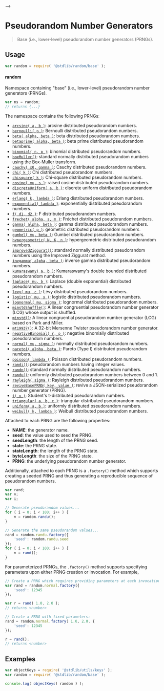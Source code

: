     

-->

# Pseudorandom Number Generators

> Base (i.e., lower-level) pseudorandom number generators (PRNGs).

<section class="usage">

## Usage

```javascript
var random = require( '@stdlib/random/base' );
```

#### random

Namespace containing "base" (i.e., lower-level) pseudorandom number generators (PRNGs).

```javascript
var ns = random;
// returns {...}
```

The namespace contains the following PRNGs:

<!-- <toc pattern="*"> -->

<div class="namespace-toc">

-   <span class="signature">[`arcsine( a, b )`][@stdlib/random/base/arcsine]</span><span class="delimiter">: </span><span class="description">arcsine distributed pseudorandom numbers.</span>
-   <span class="signature">[`bernoulli( p )`][@stdlib/random/base/bernoulli]</span><span class="delimiter">: </span><span class="description">Bernoulli distributed pseudorandom numbers.</span>
-   <span class="signature">[`beta( alpha, beta )`][@stdlib/random/base/beta]</span><span class="delimiter">: </span><span class="description">beta distributed pseudorandom numbers.</span>
-   <span class="signature">[`betaprime( alpha, beta )`][@stdlib/random/base/betaprime]</span><span class="delimiter">: </span><span class="description">beta prime distributed pseudorandom numbers.</span>
-   <span class="signature">[`binomial( n, p )`][@stdlib/random/base/binomial]</span><span class="delimiter">: </span><span class="description">binomial distributed pseudorandom numbers.</span>
-   <span class="signature">[`boxMuller()`][@stdlib/random/base/box-muller]</span><span class="delimiter">: </span><span class="description">standard normally distributed pseudorandom numbers using the Box-Muller transform.</span>
-   <span class="signature">[`cauchy( x0, gamma )`][@stdlib/random/base/cauchy]</span><span class="delimiter">: </span><span class="description">Cauchy distributed pseudorandom numbers.</span>
-   <span class="signature">[`chi( k )`][@stdlib/random/base/chi]</span><span class="delimiter">: </span><span class="description">Chi distributed pseudorandom numbers.</span>
-   <span class="signature">[`chisquare( k )`][@stdlib/random/base/chisquare]</span><span class="delimiter">: </span><span class="description">Chi-square distributed pseudorandom numbers.</span>
-   <span class="signature">[`cosine( mu, s )`][@stdlib/random/base/cosine]</span><span class="delimiter">: </span><span class="description">raised cosine distributed pseudorandom numbers.</span>
-   <span class="signature">[`discreteUniform( a, b )`][@stdlib/random/base/discrete-uniform]</span><span class="delimiter">: </span><span class="description">discrete uniform distributed pseudorandom numbers.</span>
-   <span class="signature">[`erlang( k, lambda )`][@stdlib/random/base/erlang]</span><span class="delimiter">: </span><span class="description">Erlang distributed pseudorandom numbers.</span>
-   <span class="signature">[`exponential( lambda )`][@stdlib/random/base/exponential]</span><span class="delimiter">: </span><span class="description">exponentially distributed pseudorandom numbers.</span>
-   <span class="signature">[`f( d1, d2 )`][@stdlib/random/base/f]</span><span class="delimiter">: </span><span class="description">F distributed pseudorandom numbers.</span>
-   <span class="signature">[`frechet( alpha, s, m )`][@stdlib/random/base/frechet]</span><span class="delimiter">: </span><span class="description">Fréchet distributed pseudorandom numbers.</span>
-   <span class="signature">[`gamma( alpha, beta )`][@stdlib/random/base/gamma]</span><span class="delimiter">: </span><span class="description">gamma distributed pseudorandom numbers.</span>
-   <span class="signature">[`geometric( p )`][@stdlib/random/base/geometric]</span><span class="delimiter">: </span><span class="description">geometric distributed pseudorandom numbers.</span>
-   <span class="signature">[`gumbel( mu, beta )`][@stdlib/random/base/gumbel]</span><span class="delimiter">: </span><span class="description">Gumbel distributed pseudorandom numbers.</span>
-   <span class="signature">[`hypergeometric( N, K, n )`][@stdlib/random/base/hypergeometric]</span><span class="delimiter">: </span><span class="description">hypergeometric distributed pseudorandom numbers.</span>
-   <span class="signature">[`improvedZiggurat()`][@stdlib/random/base/improved-ziggurat]</span><span class="delimiter">: </span><span class="description">standard normally distributed pseudorandom numbers using the Improved Ziggurat method.</span>
-   <span class="signature">[`invgamma( alpha, beta )`][@stdlib/random/base/invgamma]</span><span class="delimiter">: </span><span class="description">inverse gamma distributed pseudorandom numbers.</span>
-   <span class="signature">[`kumaraswamy( a, b )`][@stdlib/random/base/kumaraswamy]</span><span class="delimiter">: </span><span class="description">Kumaraswamy's double bounded distributed pseudorandom numbers.</span>
-   <span class="signature">[`laplace( mu, b )`][@stdlib/random/base/laplace]</span><span class="delimiter">: </span><span class="description">Laplace (double exponential) distributed pseudorandom numbers.</span>
-   <span class="signature">[`levy( mu, c )`][@stdlib/random/base/levy]</span><span class="delimiter">: </span><span class="description">Lévy distributed pseudorandom numbers.</span>
-   <span class="signature">[`logistic( mu, s )`][@stdlib/random/base/logistic]</span><span class="delimiter">: </span><span class="description">logistic distributed pseudorandom numbers.</span>
-   <span class="signature">[`lognormal( mu, sigma )`][@stdlib/random/base/lognormal]</span><span class="delimiter">: </span><span class="description">lognormal distributed pseudorandom numbers.</span>
-   <span class="signature">[`minstdShuffle()`][@stdlib/random/base/minstd-shuffle]</span><span class="delimiter">: </span><span class="description">A linear congruential pseudorandom number generator (LCG) whose output is shuffled.</span>
-   <span class="signature">[`minstd()`][@stdlib/random/base/minstd]</span><span class="delimiter">: </span><span class="description">A linear congruential pseudorandom number generator (LCG) based on Park and Miller.</span>
-   <span class="signature">[`mt19937()`][@stdlib/random/base/mt19937]</span><span class="delimiter">: </span><span class="description">A 32-bit Mersenne Twister pseudorandom number generator.</span>
-   <span class="signature">[`negativeBinomial( r, p )`][@stdlib/random/base/negative-binomial]</span><span class="delimiter">: </span><span class="description">negative binomially distributed pseudorandom numbers.</span>
-   <span class="signature">[`normal( mu, sigma )`][@stdlib/random/base/normal]</span><span class="delimiter">: </span><span class="description">normally distributed pseudorandom numbers.</span>
-   <span class="signature">[`pareto1( alpha, beta )`][@stdlib/random/base/pareto-type1]</span><span class="delimiter">: </span><span class="description">Pareto (Type I) distributed pseudorandom numbers.</span>
-   <span class="signature">[`poisson( lambda )`][@stdlib/random/base/poisson]</span><span class="delimiter">: </span><span class="description">Poisson distributed pseudorandom numbers.</span>
-   <span class="signature">[`randi()`][@stdlib/random/base/randi]</span><span class="delimiter">: </span><span class="description">pseudorandom numbers having integer values.</span>
-   <span class="signature">[`randn()`][@stdlib/random/base/randn]</span><span class="delimiter">: </span><span class="description">standard normally distributed pseudorandom numbers.</span>
-   <span class="signature">[`randu()`][@stdlib/random/base/randu]</span><span class="delimiter">: </span><span class="description">uniformly distributed pseudorandom numbers between 0 and 1.</span>
-   <span class="signature">[`rayleigh( sigma )`][@stdlib/random/base/rayleigh]</span><span class="delimiter">: </span><span class="description">Rayleigh distributed pseudorandom numbers.</span>
-   <span class="signature">[`reviveBasePRNG( key, value )`][@stdlib/random/base/reviver]</span><span class="delimiter">: </span><span class="description">revive a JSON-serialized pseudorandom number generator (PRNG).</span>
-   <span class="signature">[`t( v )`][@stdlib/random/base/t]</span><span class="delimiter">: </span><span class="description">Student's t-distributed pseudorandom numbers.</span>
-   <span class="signature">[`triangular( a, b, c )`][@stdlib/random/base/triangular]</span><span class="delimiter">: </span><span class="description">triangular distributed pseudorandom numbers.</span>
-   <span class="signature">[`uniform( a, b )`][@stdlib/random/base/uniform]</span><span class="delimiter">: </span><span class="description">uniformly distributed pseudorandom numbers.</span>
-   <span class="signature">[`weibull( k, lambda )`][@stdlib/random/base/weibull]</span><span class="delimiter">: </span><span class="description">Weibull distributed pseudorandom numbers.</span>

</div>

<!-- </toc> -->

Attached to each PRNG are the following properties:

-   **NAME**: the generator name.
-   **seed**: the value used to seed the PRNG.
-   **seedLength**: the length of the PRNG seed.
-   **state**: the PRNG state.
-   **stateLength**: the length  of the PRNG state.
-   **byteLength**: the size of the PRNG state.
-   **PRNG**: the underlying pseudorandom number generator.

Additionally, attached to each PRNG is a `.factory()` method which supports creating a seeded PRNG and thus generating a reproducible sequence of pseudorandom numbers.

```javascript
var rand;
var v;
var i;

// Generate pseudorandom values...
for ( i = 0; i < 100; i++ ) {
    v = random.randu();
}

// Generate the same pseudorandom values...
rand = random.randu.factory({
    'seed': random.randu.seed
});
for ( i = 0; i < 100; i++ ) {
    v = rand();
}
```

For parameterized PRNGs, the `.factory()` method supports specifying parameters upon either PRNG creation or invocation. For example,

```javascript
// Create a PRNG which requires providing parameters at each invocation:
var rand = random.normal.factory({
    'seed': 12345
});

var r = rand( 1.0, 2.0 );
// returns <number>

// Create a PRNG with fixed parameters:
rand = random.normal.factory( 1.0, 2.0, {
    'seed': 12345
});

r = rand();
// returns <number>
```

</section>

<!-- /.usage -->

<section class="examples">

## Examples

<!-- TODO: better examples => generate histograms for several different PRNGs and compare to expected shape -->

<!-- eslint no-undef: "error" -->

```javascript
var objectKeys = require( '@stdlib/utils/keys' );
var random = require( '@stdlib/random/base' );

console.log( objectKeys( random ) );
```

</section>

<!-- /.examples -->

<!-- Section for related `stdlib` packages. Do not manually edit this section, as it is automatically populated. -->

<section class="related">

</section>

<!-- /.related -->

<!-- Section for all links. Make sure to keep an empty line after the `section` element and another before the `/section` close. -->

<section class="links">

<!-- <toc-links> -->

[@stdlib/random/base/arcsine]: https://github.com/Rejoan-Sardar/Big-Project-with-stdlib/tree/main/lib/node_modules/%40stdlib/random/base/arcsine

[@stdlib/random/base/bernoulli]: https://github.com/Rejoan-Sardar/Big-Project-with-stdlib/tree/main/lib/node_modules/%40stdlib/random/base/bernoulli

[@stdlib/random/base/beta]: https://github.com/Rejoan-Sardar/Big-Project-with-stdlib/tree/main/lib/node_modules/%40stdlib/random/base/beta

[@stdlib/random/base/betaprime]: https://github.com/Rejoan-Sardar/Big-Project-with-stdlib/tree/main/lib/node_modules/%40stdlib/random/base/betaprime

[@stdlib/random/base/binomial]: https://github.com/Rejoan-Sardar/Big-Project-with-stdlib/tree/main/lib/node_modules/%40stdlib/random/base/binomial

[@stdlib/random/base/box-muller]: https://github.com/Rejoan-Sardar/Big-Project-with-stdlib/tree/main/lib/node_modules/%40stdlib/random/base/box-muller

[@stdlib/random/base/cauchy]: https://github.com/Rejoan-Sardar/Big-Project-with-stdlib/tree/main/lib/node_modules/%40stdlib/random/base/cauchy

[@stdlib/random/base/chi]: https://github.com/Rejoan-Sardar/Big-Project-with-stdlib/tree/main/lib/node_modules/%40stdlib/random/base/chi

[@stdlib/random/base/chisquare]: https://github.com/Rejoan-Sardar/Big-Project-with-stdlib/tree/main/lib/node_modules/%40stdlib/random/base/chisquare

[@stdlib/random/base/cosine]: https://github.com/Rejoan-Sardar/Big-Project-with-stdlib/tree/main/lib/node_modules/%40stdlib/random/base/cosine

[@stdlib/random/base/discrete-uniform]: https://github.com/Rejoan-Sardar/Big-Project-with-stdlib/tree/main/lib/node_modules/%40stdlib/random/base/discrete-uniform

[@stdlib/random/base/erlang]: https://github.com/Rejoan-Sardar/Big-Project-with-stdlib/tree/main/lib/node_modules/%40stdlib/random/base/erlang

[@stdlib/random/base/exponential]: https://github.com/Rejoan-Sardar/Big-Project-with-stdlib/tree/main/lib/node_modules/%40stdlib/random/base/exponential

[@stdlib/random/base/f]: https://github.com/Rejoan-Sardar/Big-Project-with-stdlib/tree/main/lib/node_modules/%40stdlib/random/base/f

[@stdlib/random/base/frechet]: https://github.com/Rejoan-Sardar/Big-Project-with-stdlib/tree/main/lib/node_modules/%40stdlib/random/base/frechet

[@stdlib/random/base/gamma]: https://github.com/Rejoan-Sardar/Big-Project-with-stdlib/tree/main/lib/node_modules/%40stdlib/random/base/gamma

[@stdlib/random/base/geometric]: https://github.com/Rejoan-Sardar/Big-Project-with-stdlib/tree/main/lib/node_modules/%40stdlib/random/base/geometric

[@stdlib/random/base/gumbel]: https://github.com/Rejoan-Sardar/Big-Project-with-stdlib/tree/main/lib/node_modules/%40stdlib/random/base/gumbel

[@stdlib/random/base/hypergeometric]: https://github.com/Rejoan-Sardar/Big-Project-with-stdlib/tree/main/lib/node_modules/%40stdlib/random/base/hypergeometric

[@stdlib/random/base/improved-ziggurat]: https://github.com/Rejoan-Sardar/Big-Project-with-stdlib/tree/main/lib/node_modules/%40stdlib/random/base/improved-ziggurat

[@stdlib/random/base/invgamma]: https://github.com/Rejoan-Sardar/Big-Project-with-stdlib/tree/main/lib/node_modules/%40stdlib/random/base/invgamma

[@stdlib/random/base/kumaraswamy]: https://github.com/Rejoan-Sardar/Big-Project-with-stdlib/tree/main/lib/node_modules/%40stdlib/random/base/kumaraswamy

[@stdlib/random/base/laplace]: https://github.com/Rejoan-Sardar/Big-Project-with-stdlib/tree/main/lib/node_modules/%40stdlib/random/base/laplace

[@stdlib/random/base/levy]: https://github.com/Rejoan-Sardar/Big-Project-with-stdlib/tree/main/lib/node_modules/%40stdlib/random/base/levy

[@stdlib/random/base/logistic]: https://github.com/Rejoan-Sardar/Big-Project-with-stdlib/tree/main/lib/node_modules/%40stdlib/random/base/logistic

[@stdlib/random/base/lognormal]: https://github.com/Rejoan-Sardar/Big-Project-with-stdlib/tree/main/lib/node_modules/%40stdlib/random/base/lognormal

[@stdlib/random/base/minstd-shuffle]: https://github.com/Rejoan-Sardar/Big-Project-with-stdlib/tree/main/lib/node_modules/%40stdlib/random/base/minstd-shuffle

[@stdlib/random/base/minstd]: https://github.com/Rejoan-Sardar/Big-Project-with-stdlib/tree/main/lib/node_modules/%40stdlib/random/base/minstd

[@stdlib/random/base/mt19937]: https://github.com/Rejoan-Sardar/Big-Project-with-stdlib/tree/main/lib/node_modules/%40stdlib/random/base/mt19937

[@stdlib/random/base/negative-binomial]: https://github.com/Rejoan-Sardar/Big-Project-with-stdlib/tree/main/lib/node_modules/%40stdlib/random/base/negative-binomial

[@stdlib/random/base/normal]: https://github.com/Rejoan-Sardar/Big-Project-with-stdlib/tree/main/lib/node_modules/%40stdlib/random/base/normal

[@stdlib/random/base/pareto-type1]: https://github.com/Rejoan-Sardar/Big-Project-with-stdlib/tree/main/lib/node_modules/%40stdlib/random/base/pareto-type1

[@stdlib/random/base/poisson]: https://github.com/Rejoan-Sardar/Big-Project-with-stdlib/tree/main/lib/node_modules/%40stdlib/random/base/poisson

[@stdlib/random/base/randi]: https://github.com/Rejoan-Sardar/Big-Project-with-stdlib/tree/main/lib/node_modules/%40stdlib/random/base/randi

[@stdlib/random/base/randn]: https://github.com/Rejoan-Sardar/Big-Project-with-stdlib/tree/main/lib/node_modules/%40stdlib/random/base/randn

[@stdlib/random/base/randu]: https://github.com/Rejoan-Sardar/Big-Project-with-stdlib/tree/main/lib/node_modules/%40stdlib/random/base/randu

[@stdlib/random/base/rayleigh]: https://github.com/Rejoan-Sardar/Big-Project-with-stdlib/tree/main/lib/node_modules/%40stdlib/random/base/rayleigh

[@stdlib/random/base/reviver]: https://github.com/Rejoan-Sardar/Big-Project-with-stdlib/tree/main/lib/node_modules/%40stdlib/random/base/reviver

[@stdlib/random/base/t]: https://github.com/Rejoan-Sardar/Big-Project-with-stdlib/tree/main/lib/node_modules/%40stdlib/random/base/t

[@stdlib/random/base/triangular]: https://github.com/Rejoan-Sardar/Big-Project-with-stdlib/tree/main/lib/node_modules/%40stdlib/random/base/triangular

[@stdlib/random/base/uniform]: https://github.com/Rejoan-Sardar/Big-Project-with-stdlib/tree/main/lib/node_modules/%40stdlib/random/base/uniform

[@stdlib/random/base/weibull]: https://github.com/Rejoan-Sardar/Big-Project-with-stdlib/tree/main/lib/node_modules/%40stdlib/random/base/weibull

<!-- </toc-links> -->

</section>

<!-- /.links -->
